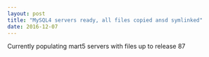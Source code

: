 ```yaml
---
layout: post
title: "MySQL4 servers ready, all files copied ansd symlinked"
date: 2016-12-07
---
```


Currently populating mart5 servers with files up to release 87

